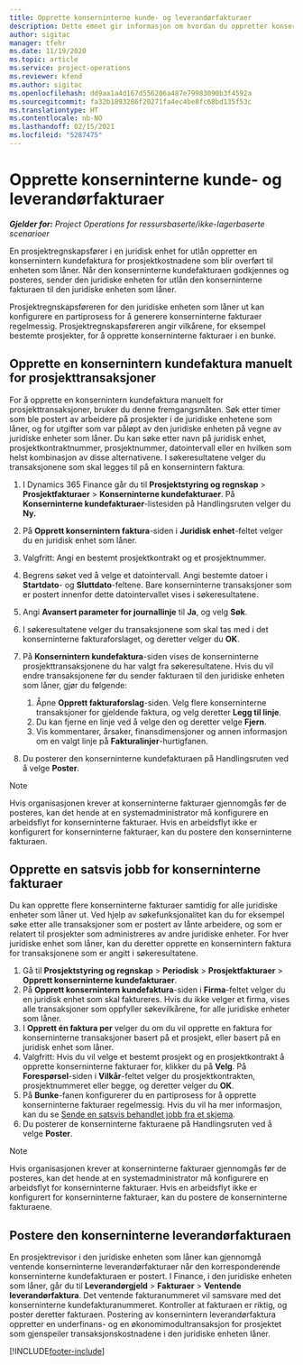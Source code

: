 ```yaml
---
title: Opprette konserninterne kunde- og leverandørfakturaer
description: Dette emnet gir informasjon om hvordan du oppretter konserninterne kunde- og leverandørfakturaer.
author: sigitac
manager: tfehr
ms.date: 11/19/2020
ms.topic: article
ms.service: project-operations
ms.reviewer: kfend
ms.author: sigitac
ms.openlocfilehash: dd9aa1a4d167d556206a487e79983090b3f4592a
ms.sourcegitcommit: fa32b1893286f20271fa4ec4be8fc68bd135f53c
ms.translationtype: HT
ms.contentlocale: nb-NO
ms.lasthandoff: 02/15/2021
ms.locfileid: "5287475"
---
```

# <a name="create-intercompany-customer-and-vendor-invoices"></a>Opprette konserninterne kunde- og leverandørfakturaer

_**Gjelder for:** Project Operations for ressursbaserte/ikke-lagerbaserte scenarioer_

En prosjektregnskapsfører i en juridisk enhet for utlån oppretter en konsernintern kundefaktura for prosjektkostnadene som blir overført til enheten som låner. Når den konserninterne kundefakturaen godkjennes og posteres, sender den juridiske enheten for utlån den konserninterne fakturaen til den juridiske enheten som låner.

Prosjektregnskapsføreren for den juridiske enheten som låner ut kan konfigurere en partiprosess for å generere konserninterne fakturaer regelmessig. Prosjektregnskapsføreren angir vilkårene, for eksempel bestemte prosjekter, for å opprette konserninterne fakturaer i en bunke.

## <a name="manually-create-an-intercompany-customer-invoice-for-project-transactions"></a>Opprette en konsernintern kundefaktura manuelt for prosjekttransaksjoner 

For å opprette en konsernintern kundefaktura manuelt for prosjekttransaksjoner, bruker du denne fremgangsmåten. Søk etter timer som ble postert av arbeidere på prosjekter i de juridiske enhetene som låner, og for utgifter som var påløpt av den juridiske enheten på vegne av juridiske enheter som låner. Du kan søke etter navn på juridisk enhet, prosjektkontraktnummer, prosjektnummer, datointervall eller en hvilken som helst kombinasjon av disse alternativene. I søkeresultatene velger du transaksjonene som skal legges til på en konsernintern faktura.

1. I Dynamics 365 Finance går du til **Prosjektstyring og regnskap** > **Prosjektfakturaer** > **Konserninterne kundefakturaer**. På **Konserninterne kundefakturaer**-listesiden på Handlingsruten velger du **Ny.**
2. På **Opprett konsernintern faktura**-siden i **Juridisk enhet**-feltet velger du en juridisk enhet som låner.
3. Valgfritt: Angi en bestemt prosjektkontrakt og et prosjektnummer.
4. Begrens søket ved å velge et datointervall. Angi bestemte datoer i **Startdato**- og **Sluttdato**-feltene. Bare konserninterne transaksjoner som er postert innenfor dette datointervallet vises i søkeresultatene.
5. Angi **Avansert parameter for journallinje** til **Ja**, og velg **Søk**.
6. I søkeresultatene velger du transaksjonene som skal tas med i det konserninterne fakturaforslaget, og deretter velger du **OK**.
7. På **Konsernintern kundefaktura**-siden vises de konserninterne prosjekttransaksjonene du har valgt fra søkeresultatene. Hvis du vil endre transaksjonene før du sender fakturaen til den juridiske enheten som låner, gjør du følgende:
  
    1. Åpne **Opprett fakturaforslag**-siden. Velg flere konserninterne transaksjoner for gjeldende faktura, og velg deretter **Legg til linje**.
    2. Du kan fjerne en linje ved å velge den og deretter velge **Fjern**.
    3. Vis kommentarer, årsaker, finansdimensjoner og annen informasjon om en valgt linje på **Fakturalinjer**-hurtigfanen.
    
8. Du posterer den konserninterne kundefakturaen på Handlingsruten ved å velge **Poster**.

> [!NOTE]
> Hvis organisasjonen krever at konserninterne fakturaer gjennomgås før de posteres, kan det hende at en systemadministrator må konfigurere en arbeidsflyt for konserninterne fakturaer. Hvis en arbeidsflyt ikke er konfigurert for konserninterne fakturaer, kan du postere den konserninterne fakturaen.

## <a name="create-a-batch-job-for-intercompany-invoices"></a>Opprette en satsvis jobb for konserninterne fakturaer

Du kan opprette flere konserninterne fakturaer samtidig for alle juridiske enheter som låner ut. Ved hjelp av søkefunksjonalitet kan du for eksempel søke etter alle transaksjoner som er postert av lånte arbeidere, og som er relatert til prosjekter som administreres av andre juridiske enheter. For hver juridiske enhet som låner, kan du deretter opprette en konsernintern faktura for transaksjonene som er angitt i søkeresultatene.

1. Gå til **Prosjektstyring og regnskap** > **Periodisk** > **Prosjektfakturaer** > **Opprett konserninterne kundefakturaer**.
2. På **Opprett konsernintern kundefaktura**-siden i **Firma**-feltet velger du en juridisk enhet som skal faktureres. Hvis du ikke velger et firma, vises alle transaksjoner som oppfyller søkevilkårene, for alle juridiske enheter som låner.
3. I **Opprett én faktura per** velger du om du vil opprette en faktura for konserninterne transaksjoner basert på et prosjekt, eller basert på en juridisk enhet som låner.
4. Valgfritt: Hvis du vil velge et bestemt prosjekt og en prosjektkontrakt å opprette konserninterne fakturaer for, klikker du på **Velg**. På **Forespørsel**-siden i **Vilkår**-feltet velger du prosjektkontrakten, prosjektnummeret eller begge, og deretter velger du **OK**.
5. På **Bunke**-fanen konfigurerer du en partiprosess for å opprette konserninterne fakturaer regelmessig. Hvis du vil ha mer informasjon, kan du se [Sende en satsvis behandlet jobb fra et skjema](https://docs.microsoft.com/dynamicsax-2012/appuser-itpro/submit-a-batch-processing-job-from-a-form).
6. Du posterer de konserninterne fakturaene på Handlingsruten ved å velge **Poster**.

> [!NOTE]
> Hvis organisasjonen krever at konserninterne fakturaer gjennomgås før de posteres, kan det hende at en systemadministrator må konfigurere en arbeidsflyt for konserninterne fakturaer. Hvis en arbeidsflyt ikke er konfigurert for konserninterne fakturaer, kan du postere de konserninterne fakturaene.

## <a name="post-the-intercompany-vendor-invoice"></a>Postere den konserninterne leverandørfakturaen

En prosjektrevisor i den juridiske enheten som låner kan gjennomgå ventende konserninterne leverandørfakturaer når den korresponderende konserninterne kundefakturaen er postert. I Finance, i den juridiske enheten som låner, går du til **Leverandørgjeld** > **Fakturaer** > **Ventende leverandørfaktura**. Det ventende fakturanummeret vil samsvare med det konserninterne kundefakturanummeret. Kontroller at fakturaen er riktig, og poster deretter fakturaen. Postering av konsernintern leverandørfaktura oppretter en underfinans- og en økonomimodultransaksjon for prosjektet som gjenspeiler transaksjonskostnadene i den juridiske enheten låner.


[!INCLUDE[footer-include](../includes/footer-banner.md)]